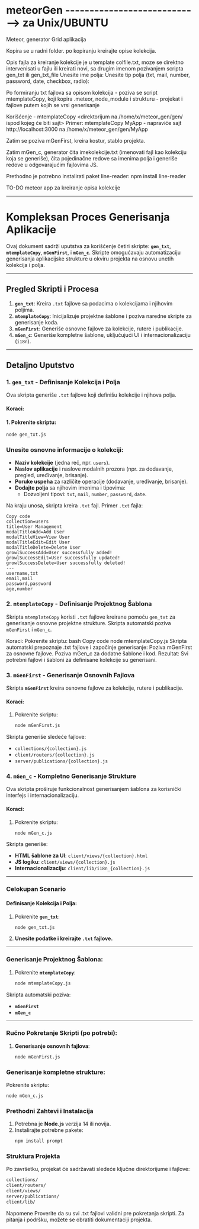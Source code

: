 # meteorGen   ----------------------------> za Unix/UBUNTU
Meteor, generator Grid aplikacija

Kopira se u radni folder.
po kopiranju kreirajte opise kolekcija.

Opis fajla za kreiranje kolekcije je u template colfile.txt,
moze se direktno intervenisati u fajlu ili kreirati novi, sa drugim imenom
pozivanjem scripta  gen_txt ili gen_txt_file
Unesite ime polja:
Unesite tip polja (txt, mail, number, password, date, checkbox, radio):

Po formiranju txt fajlova sa opisom kolekcija - poziva se script mtemplateCopy,
koji kopira .meteor, node_module i strukturu - projekat i fajlove putem kojih se vrsi generisanje

Korišćenje - mtemplateCopy <direktorijum na /home/x/meteor_gen/gen/ ispod kojeg će biti sajt>
   Primer:   mtemplateCopy MyApp - napraviće sajt http://localhost:3000 na /home/x/meteor_gen/gen/MyApp

Zatim se poziva mGenFirst, kreira kostur, stablo projekta.

Zatim mGen_c, generator čita imekolekcije.txt (imenovati fajl kao kolekciju koja se generiše),
čita pojedinačne redove sa imenima polja i generiše redove u odgovarajućim fajlovima JS.

Prethodno je potrebno instalirati paket line-reader: npm install line-reader

TO-DO
meteor app za kreiranje opisa kolekcije

------------------------------------------------------------------

# Kompleksan Proces Generisanja Aplikacije

Ovaj dokument sadrži uputstva za korišćenje četiri skripte: **`gen_txt`**, **`mtemplateCopy`**, **`mGenFirst`**, i **`mGen_c`**. Skripte omogućavaju automatizaciju generisanja aplikacijske strukture u okviru projekta na osnovu unetih kolekcija i polja.

---

## Pregled Skripti i Procesa

1. **`gen_txt`**: Kreira `.txt` fajlove sa podacima o kolekcijama i njihovim poljima.
2. **`mtemplateCopy`**: Inicijalizuje projektne šablone i poziva naredne skripte za generisanje koda.
3. **`mGenFirst`**: Generiše osnovne fajlove za kolekcije, rutere i publikacije.
4. **`mGen_c`**: Generiše kompletne šablone, uključujući UI i internacionalizaciju (`i18n`).

---

## Detaljno Uputstvo

### 1. **`gen_txt`** - Definisanje Kolekcija i Polja

Ova skripta generiše `.txt` fajlove koji definišu kolekcije i njihova polja.

#### Koraci:
#### 1. Pokrenite skriptu:
   ```bash
   node gen_txt.js
   ```
### Unesite osnovne informacije o kolekciji:
- **Naziv kolekcije** (jedna reč, npr. `users`).
- **Naslov aplikacije** i naslove modalnih prozora (npr. za dodavanje, pregled, uređivanje, brisanje).
- **Poruke uspeha** za različite operacije (dodavanje, uređivanje, brisanje).
- **Dodajte polja** sa njihovim imenima i tipovima:
  - Dozvoljeni tipovi: `txt`, `mail`, `number`, `password`, `date`.

Na kraju unosa, skripta kreira `.txt` fajl.
Primer `.txt` fajla:

```plaintext
Copy code
collection=users
title=User Management
modalTitleAdd=Add User
modalTitleView=View User
modalTitleEdit=Edit User
modalTitleDelete=Delete User
growlSuccessAdd=User successfully added!
growlSuccessEdit=User successfully updated!
growlSuccessDelete=User successfully deleted!
---
username,txt
email,mail
password,password
age,number
```
### 2. **`mtemplateCopy`** - Definisanje Projektnog Šablona

Skripta `mtemplateCopy` koristi `.txt` fajlove kreirane pomoću `gen_txt` za generisanje osnovne projektne strukture. Skripta automatski poziva `mGenFirst` i `mGen_c`.

Koraci:
Pokrenite skriptu:
bash
Copy code
node mtemplateCopy.js
Skripta automatski prepoznaje .txt fajlove i započinje generisanje:
Poziva mGenFirst za osnovne fajlove.
Poziva mGen_c za dodatne šablone i kod.
Rezultat:
Svi potrebni fajlovi i šabloni za definisane kolekcije su generisani.

### 3. **`mGenFirst`** - Generisanje Osnovnih Fajlova

Skripta **`mGenFirst`** kreira osnovne fajlove za kolekcije, rutere i publikacije.

#### Koraci:
1. Pokrenite skriptu:
   ```bash
   node mGenFirst.js
Skripta generiše sledeće fajlove:
- `collections/{collection}.js`
- `client/routers/{collection}.js`
- `server/publications/{collection}.js`
### 4. **`mGen_c`** - Kompletno Generisanje Strukture

Ova skripta proširuje funkcionalnost generisanjem šablona za korisnički interfejs i internacionalizaciju.

#### Koraci:
1. Pokrenite skriptu:
   ```bash
   node mGen_c.js
Skripta generiše:
- **HTML šablone za UI**: `client/views/{collection}.html`
- **JS logiku**: `client/views/{collection}.js`
- **Internacionalizaciju**: `client/lib/i18n_{collection}.js`

---

### **Celokupan Scenario**

#### Definisanje Kolekcija i Polja:
1. Pokrenite **`gen_txt`**:
   ```bash
   node gen_txt.js
1. **Unesite podatke i kreirajte `.txt` fajlove.**

---

### Generisanje Projektnog Šablona:
1. Pokrenite **`mtemplateCopy`**:
   ```bash
   node mtemplateCopy.js

Skripta automatski poziva:
- **`mGenFirst`**
- **`mGen_c`**

---

### Ručno Pokretanje Skripti (po potrebi):
1. **Generisanje osnovnih fajlova**:
   ```bash
   node mGenFirst.js

### Generisanje kompletne strukture:
Pokrenite skriptu:
```bash
node mGen_c.js
```
### Prethodni Zahtevi i Instalacija

1. Potrebna je **Node.js** verzija 14 ili novija.
2. Instalirajte potrebne pakete:
   ```bash
   npm install prompt
### Struktura Projekta

Po završetku, projekat će sadržavati sledeće ključne direktorijume i fajlove:

```bash
collections/
client/routers/
client/views/
server/publications/
client/lib/
```
Napomene
Proverite da su svi .txt fajlovi validni pre pokretanja skripti.
Za pitanja i podršku, možete se obratiti dokumentaciji projekta.
